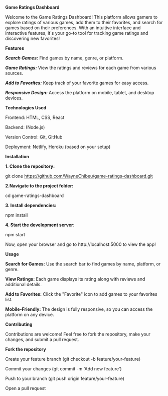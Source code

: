 **Game Ratings Dashboard**

Welcome to the Game Ratings Dashboard! This platform allows gamers to explore ratings of various games, add them to their favorites, and search for games based on their preferences. With an intuitive interface and interactive features, it's your go-to tool for tracking game ratings and discovering new favorites!

**Features**

***Search Games:*** Find games by name, genre, or platform.

***Game Ratings:*** View the ratings and reviews for each game from various sources.

***Add to Favorites:*** Keep track of your favorite games for easy access.

***Responsive Design:*** Access the platform on mobile, tablet, and desktop devices.

**Technologies Used**

Frontend: HTML, CSS, React

Backend: (Node.js)

Version Control: Git, GitHub

Deployment: Netlify, Heroku (based on your setup)

**Installation**

**1. Clone the repository:**

git clone https://github.com/WayneChibeu/game-ratings-dashboard.git

**2.Navigate to the project folder:**

cd game-ratings-dashboard

**3. Install dependencies:**

npm install

**4. Start the development server:**

npm start

Now, open your browser and go to http://localhost:5000 to view the app!

**Usage**

**Search for Games:** Use the search bar to find games by name, platform, or genre.

**View Ratings:** Each game displays its rating along with reviews and additional details.

**Add to Favorites:** Click the "Favorite" icon to add games to your favorites list.

**Mobile-Friendly:** The design is fully responsive, so you can access the platform on any device.

**Contributing**

Contributions are welcome! Feel free to fork the repository, make your changes, and submit a pull request.

**Fork the repository**

Create your feature branch (git checkout -b feature/your-feature)

Commit your changes (git commit -m 'Add new feature')

Push to your branch (git push origin feature/your-feature)

Open a pull request
